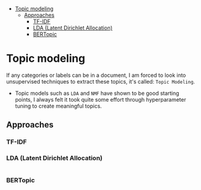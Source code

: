 <!--ts-->
   * [Topic modeling](#topic-modeling)
      * [Approaches](#approaches)
         * [TF-IDF](#tf-idf)
         * [LDA (Latent Dirichlet Allocation)](#lda-latent-dirichlet-allocation)
         * [BERTopic](#bertopic)

<!-- Added by: gil_diy, at: Tue 15 Mar 2022 11:25:28 IST -->

<!--te-->

# Topic modeling

If any categories or labels can be in a document,
I am forced to look into unsupervised techniques to extract these topics, it's called: `Topic Modeling`.

* Topic models such as `LDA` and `NMF` have shown to be good starting points, I always felt it took quite some effort through hyperparameter tuning to create meaningful topics.

## Approaches
### TF-IDF
### LDA (Latent Dirichlet Allocation)

```python

```
###  BERTopic

```python

```